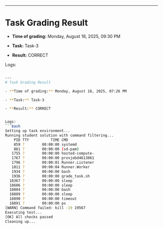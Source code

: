 
---
# Task Grading Result

- **Time of grading:** Monday, August 18, 2025, 09:30 PM

- **Task:** Task-3

- **Result:** CORRECT


Logs:
```bash

---
# Task Grading Result

- **Time of grading:** Monday, August 18, 2025, 07:26 PM

- **Task:** Task-3

- **Result:** CORRECT


Logs:
```bash
Setting up task environment...
Running student solution with command filtering...
    PID TTY          TIME CMD
    859 ?        00:00:00 systemd
    861 ?        00:00:00 (sd-pam)
   1755 ?        00:00:00 hosted-compute-
   1767 ?        00:00:00 provjobd4613061
   1796 ?        00:00:01 Runner.Listener
   1811 ?        00:00:04 Runner.Worker
   1934 ?        00:00:00 bash
   1936 ?        00:00:00 grade_task.sh
  18367 ?        00:00:00 sleep
  18606 ?        00:00:00 sleep
  18804 ?        00:00:00 bash
  18889 ?        00:00:00 sleep
  18890 ?        00:00:00 timeout
  18891 ?        00:00:00 ps
[WARN] Command failed: kill -19 19567
Executing test...
[OK] All checks passed
Cleaning up...
```
```

